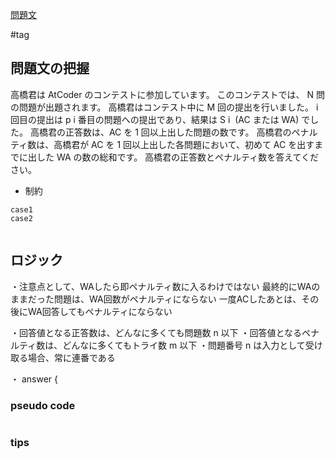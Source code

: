 [問題文](https://atcoder.jp/contests/abc151/tasks/abc151_c)

#tag

## 問題文の把握
高橋君は AtCoder のコンテストに参加しています。 
このコンテストでは、 N 問の問題が出題されます。 高橋君はコンテスト中に M 回の提出を行いました。 
i 回目の提出は p i ​ 番目の問題への提出であり、結果は S i ​ (AC または WA) でした。 高橋君の正答数は、AC を 1 回以上出した問題の数です。 
高橋君のペナルティ数は、高橋君が AC を 1 回以上出した各問題において、初めて AC を出すまでに出した WA の数の総和です。 
高橋君の正答数とペナルティ数を答えてください。

- 制約

```
case1
case2


```

## ロジック

・注意点として、WAしたら即ペナルティ数に入るわけではない
  最終的にWAのままだった問題は、WA回数がペナルティにならない
  一度ACしたあとは、その後にWA回答してもペナルティにならない

・回答値となる正答数は、どんなに多くても問題数 n 以下
・回答値となるペナルティ数は、どんなに多くてもトライ数 m 以下
・問題番号 n は入力として受け取る場合、常に連番である 


・
answer {
### pseudo code


```
```

### tips

